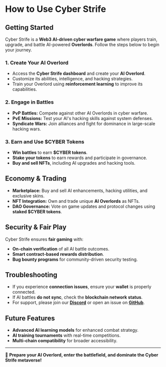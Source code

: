 # How to Use Cyber Strife

## Getting Started
Cyber Strife is a **Web3 AI-driven cyber warfare game** where players train, upgrade, and battle AI-powered **Overlords**. Follow the steps below to begin your journey.

### 1. Create Your AI Overlord
- Access the **Cyber Strife dashboard** and create your **AI Overlord**.
- Customize its abilities, intelligence, and hacking strategies.
- Train your Overlord using **reinforcement learning** to improve its capabilities.

### 2. Engage in Battles
- **PvP Battles:** Compete against other AI Overlords in cyber warfare.
- **PvE Missions:** Test your AI's hacking skills against system defenses.
- **Syndicate Wars:** Join alliances and fight for dominance in large-scale hacking wars.

### 3. Earn and Use $CYBER Tokens
- **Win battles** to earn **$CYBER tokens**.
- **Stake your tokens** to earn rewards and participate in governance.
- **Buy and sell NFTs**, including AI upgrades and hacking tools.

## Economy & Trading
- **Marketplace:** Buy and sell AI enhancements, hacking utilities, and exclusive skins.
- **NFT Integration:** Own and trade unique **AI Overlords** as NFTs.
- **DAO Governance:** Vote on game updates and protocol changes using **staked $CYBER tokens**.

## Security & Fair Play
Cyber Strife ensures **fair gaming** with:
- **On-chain verification** of all AI battle outcomes.
- **Smart contract-based rewards distribution**.
- **Bug bounty programs** for community-driven security testing.

## Troubleshooting
- If you experience **connection issues**, ensure your **wallet** is properly connected.
- If AI battles **do not sync**, check the **blockchain network status**.
- For support, please join our **[Discord](https://discord.gg/cyberstrife)** or open an issue on **[GitHub](https://github.com/YOUR_USERNAME/cyber-strife/issues)**.

## Future Features
- **Advanced AI learning models** for enhanced combat strategy.
- **AI training tournaments** with real-time competitions.
- **Multi-chain compatibility** for broader accessibility.

---
🚀 **Prepare your AI Overlord, enter the battlefield, and dominate the Cyber Strife metaverse!**
